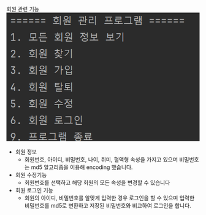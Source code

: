 회원 관련 기능
![img.png](img.png)
- 회원 정보
    - 회원번호, 아이디, 비밀번호, 나이, 취미, 혈액형 속성을 가지고 있으며 비밀번호는 md5 알고리즘을 이용해 encoding 했습니다.
- 회원 수정기능 
    - 회원번호를 선택하고 해당 회원의 모든 속성을 변경할 수 있습니다
- 회원 로그인 기능
  - 회원의 아이디, 비밀번호를 알맞게 입력한 경우 로그인을 할 수 있으며 입력한 비밀번호를 md5로 변환하고 저장된 비밀번호와 비교하여 로그인을 합니다.
